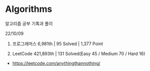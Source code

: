 # Algorithms

알고리즘 공부 기록과 풀이

22/10/09

1. 프로그래머스 6,981th | 95 Solved | 1,377 Point

2. LeetCode 421,893th | 131 Solved(Easy 45 / Medium 70 / Hard 16)
- https://leetcode.com/anythingthannothing/
